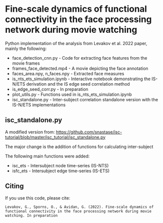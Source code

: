 # Fine-scale dynamics of functional connectivity in the face processing network during movie watching



Python implementation of the analysis from Levakov et al. 2022 paper, mainly the following:

* face_detection_cnn.py - Code for extracting face features from the movie frames
* frames_face_detected.mp4 - A movie depicting the face annotation
* faces_area.npy, n_faces.npy - Extracted face measures
* is_nts_ets_simulation.ipynb - Interactive notebook demonstrating the IS-N/ETS derivation and the IS edge seed correlation method
* is_edge_seed_corr.py - In preparation
* plot_utils.py - Functions used in is_nts_ets_simulation.ipynb
* isc_standalone.py - Inter-subject correlation standalone version with the IS-N/ETS implementations

## isc_standalone.py
A modified version from: https://github.com/snastase/isc-tutorial/blob/master/isc_tutorial/isc_standalone.py

The major change is the addition of functions for calculating inter-subject


The following main functions were added:

* isc_ets - Intersubject node time-series (IS-NTS)
* isfc_ets - Intersubject edge time-series (IS-ETS)

## Citing

If you use this code, please cite:

    Levakov, G., Sporns, O., & Avidan, G. (2022). Fine-scale dynamics of functional connectivity in the face processing network during movie watching. In preparation

